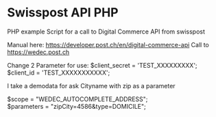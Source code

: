 # Swisspost API PHP
PHP example Script for a call to Digital Commerce API from swisspost 
 
Manual here: https://developer.post.ch/en/digital-commerce-api
Call to https://wedec.post.ch
 
Change 2 Parameter for use:
$client_secret = 'TEST_XXXXXXXXX';
$client_id = 'TEST_XXXXXXXXXXX';
 
I take a demodata for ask Cityname with zip as a parameter	

$scope = "WEDEC_AUTOCOMPLETE_ADDRESS";		
$parameters = "zipCity=4586&type=DOMICILE"; 
 
